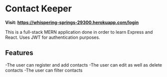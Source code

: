 # Contact Keeper 

**Visit: https://whispering-springs-29300.herokuapp.com/login**

This is a full-stack MERN application done in order to learn Express and React.
Uses JWT for authentication purposes.

## Features

-The user can register and add contacts
-The user can edit as well as delete contacts 
-The user can filter contacts 
